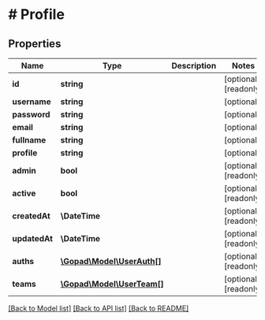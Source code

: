 # # Profile

## Properties

Name | Type | Description | Notes
------------ | ------------- | ------------- | -------------
**id** | **string** |  | [optional] [readonly]
**username** | **string** |  | [optional]
**password** | **string** |  | [optional]
**email** | **string** |  | [optional]
**fullname** | **string** |  | [optional]
**profile** | **string** |  | [optional]
**admin** | **bool** |  | [optional] [readonly]
**active** | **bool** |  | [optional] [readonly]
**createdAt** | **\DateTime** |  | [optional] [readonly]
**updatedAt** | **\DateTime** |  | [optional] [readonly]
**auths** | [**\Gopad\Model\UserAuth[]**](UserAuth.md) |  | [optional] [readonly]
**teams** | [**\Gopad\Model\UserTeam[]**](UserTeam.md) |  | [optional] [readonly]

[[Back to Model list]](../../README.md#models) [[Back to API list]](../../README.md#endpoints) [[Back to README]](../../README.md)
